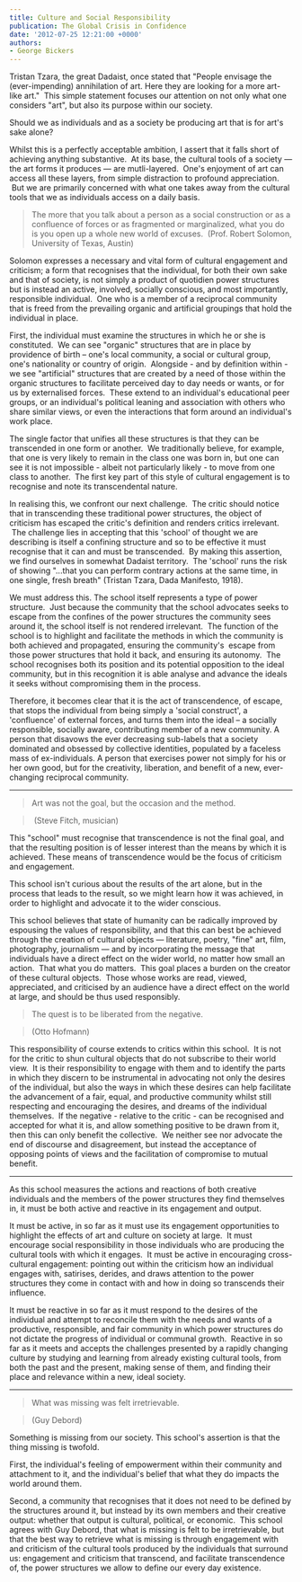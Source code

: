 ```yaml
---
title: Culture and Social Responsibility
publication: The Global Crisis in Confidence
date: '2012-07-25 12:21:00 +0000'
authors:
- George Bickers
---
```


Tristan Tzara, the great Dadaist, once stated that "People envisage the (ever-impending) annihilation of art. Here they are looking for a more art-like art."  This simple statement focuses our attention on not only what one considers "art", but also its purpose within our society.

Should we as individuals and as a society be producing art that is for art's sake alone?

Whilst this is a perfectly acceptable ambition, I assert that it falls short of achieving anything substantive.  At its base, the cultural tools of a society — the art forms it produces — are mutli-layered.  One's enjoyment of art can access all these layers, from simple distraction to profound appreciation.  But we are primarily concerned with what one takes away from the cultural tools that we as individuals access on a daily basis.

> The more that you talk about a person as a social construction or as a confluence of forces or as fragmented or marginalized, what you do is you open up a whole new world of excuses.
> (Prof. Robert Solomon, University of Texas, Austin)

Solomon expresses a necessary and vital form of cultural engagement and criticism; a form that recognises that the individual, for both their own sake and that of society, is not simply a product of quotidien power structures but is instead an active, involved, socially conscious, and most importantly, responsible individual.  One who is a member of a reciprocal community that is freed from the prevailing organic and artificial groupings that hold the individual in place.

First, the individual must examine the structures in which he or she is constituted.  We can see "organic" structures that are in place by providence of birth – one's local community, a social or cultural group, one's nationality or country of origin.  Alongside - and by definition within - we see "artificial" structures that are created by a need of those within the organic structures to facilitate perceived day to day needs or wants, or for us by externalised forces.  These extend to an individual's educational peer groups, or an individual's political leaning and association with others who share similar views, or even the interactions that form around an individual's work place.

The single factor that unifies all these structures is that they can be transcended in one form or another.  We traditionally believe, for example, that one is very likely to remain in the class one was born in, but one can see it is not impossible - albeit not particularly likely - to move from one class to another.  The first key part of this style of cultural engagement is to recognise and note its transcendental nature.

In realising this, we confront our next challenge.  The critic should notice that in transcending these traditional power structures, the object of criticism has escaped the critic's definition and renders critics irrelevant.  The challenge lies in accepting that this 'school' of thought we are describing is itself a confining structure and so to be effective it must recognise that it can and must be transcended.  By making this assertion, we find ourselves in somewhat Dadaist territory.  The 'school' runs the risk of showing "...that you can perform contrary actions at the same time, in one single, fresh breath" (Tristan Tzara, Dada Manifesto, 1918).

We must address this. The school itself represents a type of power structure.  Just because the community that the school advocates seeks to escape from the confines of the power structures the community sees around it, the school itself is not rendered irrelevant.  The function of the school is to highlight and facilitate the methods in which the community is both achieved and propagated, ensuring the community's  escape from those power structures that hold it back, and ensuring its autonomy.  The school recognises both its position and its potential opposition to the ideal community, but in this recognition it is able analyse and advance the ideals it seeks without compromising them in the process.

Therefore, it becomes clear that it is the act of transcendence, of escape, that stops the individual from being simply a 'social construct', a 'confluence' of external forces, and turns them into the ideal – a socially responsible, socially aware, contributing member of a new community. A person that disavows the ever decreasing sub-labels that a society dominated and obsessed by collective identities, populated by a faceless mass of ex-individuals. A person that exercises power not simply for his or her own good, but for the creativity, liberation, and benefit of a new, ever-changing reciprocal community.

---

>Art was not the goal, but the occasion and the method.

> (Steve Fitch, musician)

This "school" must recognise that transcendence is not the final goal, and that the resulting position is of lesser interest than the means by which it is achieved. These means of transcendence would be the focus of criticism and engagement.

This school isn't curious about the results of the art alone, but in the process that leads to the result, so we might learn how it was achieved, in order to highlight and advocate it to the wider conscious.

This school believes that state of humanity can be radically improved by espousing the values of responsibility, and that this can best be achieved through the creation of cultural objects — literature, poetry, "fine" art, film, photography, journalism — and by incorporating the message that individuals have a direct effect on the wider world, no matter how small an action.  That what you do matters.  This goal places a burden on the creator of these cultural objects.  Those whose works are read, viewed, appreciated, and criticised by an audience have a direct effect on the world at large, and should be thus used responsibly.

> The quest is to be liberated from the negative.

> (Otto Hofmann)

This responsibility of course extends to critics within this school.  It is not for the critic to shun cultural objects that do not subscribe to their world view.  It is their responsibility to engage with them and to identify the parts in which they discern to be instrumental in advocating not only the desires of the individual, but also the ways in which these desires can help facilitate the advancement of a fair, equal, and productive community whilst still respecting and encouraging the desires, and dreams of the individual themselves.  If the negative - relative to the critic - can be recognised and accepted for what it is, and allow something positive to be drawn from it, then this can only benefit the collective.  We neither see nor advocate the end of discourse and disagreement, but instead the acceptance of opposing points of views and the facilitation of compromise to mutual benefit.

---

As this school measures the actions and reactions of both creative individuals and the members of the power structures they find themselves in, it must be both active and reactive in its engagement and output.

It must be active, in so far as it must use its engagement opportunities to highlight the effects of art and culture on society at large.  It must encourage social responsibility in those individuals who are producing the cultural tools with which it engages.  It must be active in encouraging cross-cultural engagement: pointing out within the criticism how an individual engages with, satirises, derides, and draws attention to the power structures they come in contact with and how in doing so transcends their influence.

It must be reactive in so far as it must respond to the desires of the individual and attempt to reconcile them with the needs and wants of a productive, responsible, and fair community in which power structures do not dictate the progress of individual or communal growth.  Reactive in so far as it meets and accepts the challenges presented by a rapidly changing culture by studying and learning from already existing cultural tools, from both the past and the present, making sense of them, and finding their place and relevance within a new, ideal society.

---

> What was missing was felt irretrievable.

> (Guy Debord)

Something is missing from our society. This school's assertion is that the thing missing is twofold.

First, the individual's feeling of empowerment within their community and attachment to it, and the individual's belief that what they do impacts the world around them.

Second, a community that recognises that it does not need to be defined by the structures around it, but instead by its own members and their creative output: whether that output is cultural, political, or economic.  This school agrees with Guy Debord, that what is missing is felt to be irretrievable, but that the best way to retrieve what is missing is through engagement with and criticism of the cultural tools produced by the individuals that surround us: engagement and criticism that transcend, and facilitate transcendence of, the power structures we allow to define our every day existence.

